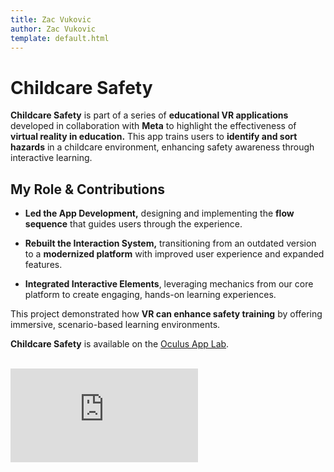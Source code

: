 ```yaml
---
title: Zac Vukovic
author: Zac Vukovic
template: default.html
---
```


# Childcare Safety

<strong>Childcare Safety</strong> is part of a series of <strong>educational VR applications</strong> developed in collaboration with <strong>Meta</strong> to highlight the effectiveness of <strong>virtual reality in education.</strong> This app trains users to <strong>identify and sort hazards</strong> in a childcare environment, enhancing safety awareness through interactive learning.

## My Role & Contributions

- <strong>Led the App Development,</strong> designing and implementing the <strong>flow sequence</strong> that guides users through the experience.

- <strong>Rebuilt the Interaction System,</strong> transitioning from an outdated version to a <strong>modernized platform</strong> with improved user experience and expanded features.

- <strong>Integrated Interactive Elements</strong>, leveraging mechanics from our core platform to create engaging, hands-on learning experiences.

This project demonstrated how <strong>VR can enhance safety training</strong> by offering immersive, scenario-based learning environments.

<strong>Childcare Safety</strong> is available on the <a href="https://www.oculus.com/experiences/quest/5181967315251271/" target="_blank" rel="noopener noreferrer">Oculus App Lab</a>.<br /><br />

<div class="iframe-container">
    <iframe class="responsive-iframe" src="https://www.youtube.com/embed/imWYFPDz7dI" title="YouTube video player" frameborder="0" allow="accelerometer; autoplay; clipboard-write; encrypted-media; gyroscope; picture-in-picture; web-share" allowfullscreen></iframe>
</div>
